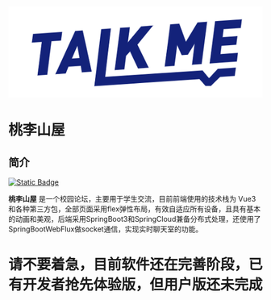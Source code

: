 ![talk me](./public/talk-me.png)

# 桃李山屋



## 简介
[![Static Badge](https://img.shields.io/badge/license-MIT-bule)](./LICENSE)



**桃李山屋**  是一个校园论坛，主要用于学生交流，目前前端使用的技术栈为 Vue3和各种第三方包，全部页面采用flex弹性布局，有效自适应所有设备，且具有基本的动画和美观，后端采用SpringBoot3和SpringCloud兼备分布式处理，还使用了SpringBootWebFlux做socket通信，实现实时聊天室的功能。



# 请不要着急，目前软件还在完善阶段，已有开发者抢先体验版，但用户版还未完成
